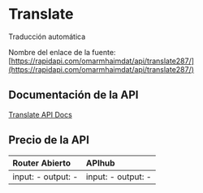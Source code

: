 # Translate

Traducción automática

Nombre del enlace de la fuente: [https://rapidapi.com/omarmhaimdat/api/translate287/](https://rapidapi.com/omarmhaimdat/api/translate287/)

## Documentación de la API

[Translate API Docs](../apis/es/Translate.md)

## Precio de la API

| Router Abierto | APIhub |
|:---|:---|
| input: - output: - | input: - output: - |
